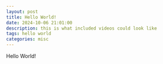 ```yaml
---
layout: post
title: Hello World!
date: 2024-10-06 21:01:00
description: this is what included videos could look like
tags: hello world
categories: misc
---
```


Hello World!